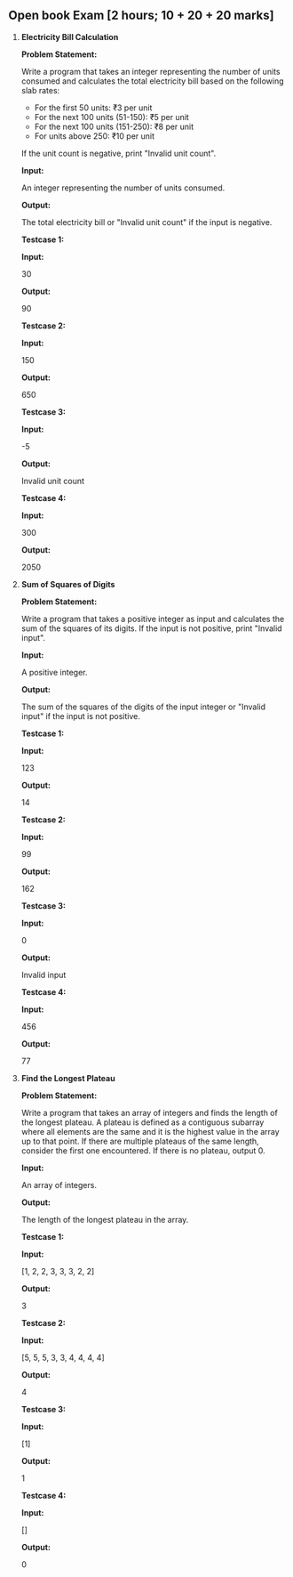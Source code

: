 ## **Open book Exam [2 hours; 10 + 20 + 20 marks]**

1.  **Electricity Bill Calculation**

    **Problem Statement:**

    Write a program that takes an integer representing the number of units consumed and calculates the total electricity bill based on the following slab rates:

    -   For the first 50 units: ₹3 per unit
    -   For the next 100 units (51-150): ₹5 per unit
    -   For the next 100 units (151-250): ₹8 per unit
    -   For units above 250: ₹10 per unit

    If the unit count is negative, print "Invalid unit count".

    **Input:**

    An integer representing the number of units consumed.

    **Output:**

    The total electricity bill or "Invalid unit count" if the input is negative.

    **Testcase 1:**

    **Input:**

    30

    **Output:**

    90

    **Testcase 2:**

    **Input:**

    150

    **Output:**

    650

    **Testcase 3:**

    **Input:**

    -5

    **Output:**

    Invalid unit count

    **Testcase 4:**

    **Input:**

    300

    **Output:**

    2050

2.  **Sum of Squares of Digits**

    **Problem Statement:**

    Write a program that takes a positive integer as input and calculates the sum of the squares of its digits. If the input is not positive, print "Invalid input".

    **Input:**

    A positive integer.

    **Output:**

    The sum of the squares of the digits of the input integer or "Invalid input" if the input is not positive.

    **Testcase 1:**

    **Input:**

    123

    **Output:**

    14

    **Testcase 2:**

    **Input:**

    99

    **Output:**

    162

    **Testcase 3:**

    **Input:**

    0

    **Output:**

    Invalid input

    **Testcase 4:**

    **Input:**

    456

    **Output:**

    77

3.  **Find the Longest Plateau**

    **Problem Statement:**

    Write a program that takes an array of integers and finds the length of the longest plateau. A plateau is defined as a contiguous subarray where all elements are the same and it is the highest value in the array up to that point. If there are multiple plateaus of the same length, consider the first one encountered. If there is no plateau, output 0.

    **Input:**

    An array of integers.

    **Output:**

    The length of the longest plateau in the array.

    **Testcase 1:**

    **Input:**

    \[1, 2, 2, 3, 3, 3, 2, 2]

    **Output:**

    3

    **Testcase 2:**

    **Input:**

    \[5, 5, 5, 3, 3, 4, 4, 4, 4]

    **Output:**

    4

    **Testcase 3:**

    **Input:**

    \[1]

    **Output:**

    1

    **Testcase 4:**

    **Input:**

    \[]

    **Output:**

    0
